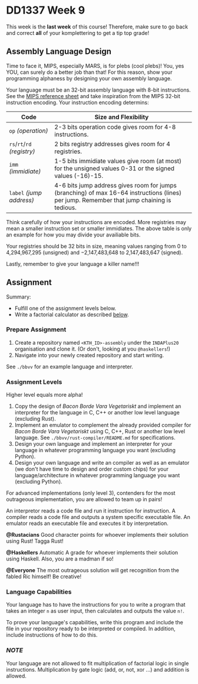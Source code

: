 # DD1337 Week 9

This week is the **last week** of this course! Therefore, make sure to go back and correct **all** of your komplettering to get a tip top grade! 

## Assembly Language Design

Time to face it, MIPS, especially MARS, is for plebs (cool plebs)! You, yes YOU, can surely do a better job than that! For this reason, show your programming alphaness by designing your own assembly language. 

Your language must be an 32-bit assembly language with 8-bit instructions. See the [MIPS reference sheet](https://www.kth.se/social/files/563c63c9f276547044e8695f/mips-ref-sheet.pdf) and take inspiration from the MIPS 32-bit instruction encoding. Your instruction encoding determins:

| **Code** | **Size and Flexibility** |
|----------|--------------------------|
| `op` _(operation)_ | 2-3 bits operation code gives room for 4-8 instructions. |
| `rs`/`rt`/`rd` _(registry)_ | 2 bits registry addresses gives room for 4 registries. |
| `imm` _(immidiate)_ | 1-5 bits immidiate values give room (at most) for the unsigned values 0-31 or the signed values (-16)-15. |
| `label` _(jump address)_ | 4-6 bits jump address gives room for jumps (branching) of max 16-64 instructions (lines) per jump. Remember that jump chaining is tedious. |

Think carefully of how your instructions are encoded. More registries may mean a smaller instruction set or smaller immidiates. The above table is only an example for how you may divide your availiable bits.

Your registries should be 32 bits in size, meaning values ranging from 0 to 4,294,967,295 (unsigned) and −2,147,483,648 to 2,147,483,647 (signed).

Lastly, remember to give your language a killer name!!!

## Assignment

Summary:
- Fulfill one of the assignment levels below.
- Write a factorial calculator as described [below](#language-capabilities).

### Prepare Assignment

1) Create a repository named `<KTH_ID>-assembly` under the `INDAPlus20` organisation and clone it. (Or don't, looking at you `@haskellers`!)
2) Navigate into your newly created repository and start writing.

See `./bbvv` for an example language and interpreter.

### Assignment Levels

Higher level equals more alpha!

1) Copy the design of _Bacon Borde Vara Vegetariskt_ and implement an interpreter for the language in C, C++ or another low level language (excluding Rust).
2) Implement an emulator to complement the already provided compiler for _Bacon Borde Vara Vegetariskt_ using C, C++, Rust or another low level language. See `./bbvv/rust-compiler/README.md` for specifications.
3) Design your own language and implement an interpreter for your language in whatever programming language you want (excluding Python).
4) Design your own language and write an compiler as well as an emulator (we don't have time to design and order custom chips) for your language/architecture in whatever programming language you want (excluding Python).

For advanced implementations (only level 3), contenders for the most outrageous implementation, you are allowed to team up in pairs!

An interpretor reads a code file and run it instruction for instruction. A compiler reads a code file and outputs a system specific executable file. An emulator reads an executable file and executes it by interpretation.

**@Rustacians** Good character points for whoever implements their solution using Rust! Tagga Rust!

**@Haskellers** Automatic A grade for whoever implements their solution using Haskell. Also, you are a madman if so!

**@Everyone** The most outrageous solution will get recognition from the fabled Ric himself! Be creative!

### Language Capabilities

Your language has to have the instructions for you to write a program that takes an integer `n` as user input, then calculates and outputs the value `n!`.

To prove your language's capabilities, write this program and include the file in your repository ready to be interpreted or compiled. In addition, include instructions of how to do this.

### _NOTE_

Your language are not allowed to fit multiplication of factorial logic in single instructions. Multiplication by gate logic (add, or, not, xor ...) and addition is allowed.